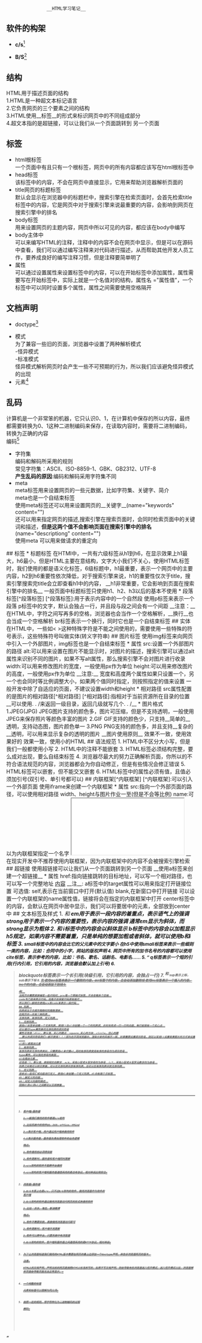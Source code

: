                    __HTML学习笔记__
## 软件的构架  
* __c/s__[^c/s]  
[^c/s]:客户端/服务器  
1.一般我们使用的软件都是c/s结构  
2.比如系统中的软件QQ、360、office、XMind  
3.c表示客户端，用户通过用户端来使用软件  
4.S表示服务器，服务器负责处理软件的业务逻辑  
__特点__:  
1.软件使用前必须得安装  
2.软件更新时，服务器和客户端同时更新  
3.c/s架构的软件不能跨平台使用  
4.c/s架构的客户端和服务器通信采用的是自有协议，相对来说比较安全  
*  __B/S__[^B/S]  
[^B/S]:浏览器/服务器  
1.B/S本质上也是c/s，只不过B/S架构的软件，使用浏览器作为软件的 客户端  
2.B/S架构的软件通过使用浏览器访问网页的形式来使用软件  
3.比如：京东、淘宝、新浪微博  
__特点__:  
1.软件不需要安装，直接使用浏览器访问即可  
2.软件更新时，客户端不用更新  
3.软件可以跨平台，只要系统中有浏览器  
4.B/S架构的软件，客户端和服务器之间通信采用的是HTTP协议，相对来说  
## 结构  
HTML用于描述页面的结构  
1.HTML是一种超文本标记语言  
2.它负责网页的三个要素之间的结构  
3.HTML使用__标签__的形式来标识网页中的不同组成部分  
4.超文本指的是超链接，可以让我们从一个页面跳转到 另一个页面  
## 标签  
* html根标签  
一个页面中有且只有一个根标签，网页中的所有内容都应该写在html根标签中  
* head标签  
该标签中的内容，不会在网页中直接显示，它用来帮助浏览器解析页面的  
* title网页的标题标签  
默认会显示在浏览器中的标题栏中，搜索引擎在检索页面时，会首先检索title标签中的内容，它是网页中对于搜索引擎来说最重要的内容，会影响到网页在搜索引擎中的排名  
* body标签  
用来设置网页的主题内容，网页中所以可见的内容，都应该在body中编写  
* body主体中  
可以来编写HTML的注释，注释中的内容不会在网页中显示，但是可以在源码中查看，我们可以通过编写注释来对代码进行描述，从而帮助其他开发人员工作，要养成良好的编写注释习惯，但是注释要简单明了  
* 属性  
可以通过设置属性来设置标签中的内容，可以在开始标签中添加属性，属性需要写在开始标签中，实际上就是一个名值对的结构，属性名 ="属性值"，一个标签中可以同时设置多个属性，属性之间需要使用空格隔开  
## 文档声明  
* doctype[^doctype]  
[^doctype]:为了让浏览器知道我们使用的HTML版本需要在网页的最上边添加一个doctype声明，来告诉浏览器网页的版本。  
__注意:__  
HTML5的文档声明，声明当前的网页是按照HTMl5标准来写的，如果不写文档声明，则会导致有些浏览器进入怪异模式，进入怪异模式以后，浏览器解析页面会导致页面无法正常显示。  
*  模式  
为了兼容一些旧的页面，浏览器中设置了两种解析模式  
-怪异模式  
-标准模式  
怪异模式解析网页时会产生一些不可预期的行为，所以我们应该避免怪异模式的出现  
* 元素[^元素]  
[^元素]:一个完整的标签  
元素和标签可以理解为同义词  
## 乱码   
计算机是一个非常笨的机器，它只认识0、1，在计算机中保存的所以内容，最终都需要转换为0、1这种二进制编码来保存，在读取内容时，需要将二进制编码，转换为正确的内容  
编码[^编码]  
[^编码]:依照一定的规则，将字符转化为二进制编码的过程  
解码[^解码]
[^解码]:依照一定的规则，将二进制编码转化为字符的过程  
* 字符集  
编码和解码所采用的规则  
常见字符集：ASCII、ISO-8859-1、GBK、GB2312、UTF-8  
__产生乱码的原因__:编码和解码采用字符集不同  
* meta  
meta标签用来设置网页的一些元数据，比如字符集、关键字、简介  
meta也是一个自结束标签  
使用meta标签还可以用来设置网页的__关键字__(name="keywords" content="")  
还可以用来指定网页的描述,搜索引擎在搜索页面时，会同时检索页面中的关键词和描述，__但是这两个值不会影响页面在搜索引擎中的排名__(name="descriptiong" content="")  
使用meta 可以用来做请求的重定向  
<meta http-equiv="refreshi" content="秒数;url=目标路径(跳转网址)"/>  
## 标签  
* 标题标签  
在HTMl中，一共有六级标签从h1到h6，在显示效果上h1最大，h6最小，但是HTML主要在意结构，文字大小我们不关心，使用HTML标签时，我们使用的都是语义化标签，6级标题中，h1最重要，表示一个网页中的主要内容，h2到h6重要性依次降低，对于搜索引擎来说，h1的重要性仅次于title，搜索引擎搜索完title会立即查看h1中的内容，  
__h1非常重要，它会影响到页面在搜索引擎中的排名__  
一般页面中标题标签只使用h1、h2、h3以后的基本不使用  
* 段落标签[^段落标签]  
[^段落标签]:用于表示内容中的一个自然段  
使用p标签来表示一个段落   
p标签中的文字，默认会独占一行，并且段与段之间会有一个间距  
__注意：__  
在HTML中，字符之间写再多的空格，浏览器也会当作一个空格解析，__换行__也会当成一个空格解析  
br标签表示一个换行，同时它也是一个自结束标签  
## 实体  
在HTML中，一些如< >这种特殊字符是不能之间使用的，需要使用一些特殊的符号表示，这些特殊符号叫做实体(转义字符串)  
## 图片标签  
使用img标签来向网页中引入一个外部图片，img标签也是一个自结束标签  
* 属性  
src:设置一个外部图片的路径  
alt:可以用来设置在图片不能显示时，对图片的描述，搜索引擎可以通过alt属性来识别不同的图片，如果不写alt属性，那么搜索引擎不会对图片进行收录  
width:可以用来修改图片的宽度，一般使用px作为单位  
height:可以用来修改图片的高度，一般使用px作为单位  
__注意:__  
宽度和高度两个属性如果只设置一个，另一个也会同时等比例调整大小，如果两个值同时指定，则按照指定的值来设置  
一般开发中除了自适应的页面，不建议设置width和height  
* 相对路径  
src属性配置的是图片的相对路径[^相对路径]
[^相对路径]:指相对于当前资源所在目录的位置  
__可以使用. . /来返回一级目录，返回几级就写几个. . /__  
* 图片格式  
1.JPEG(JPG)  
JPEG图片支持的颜色多，图片可压缩，但是不支持透明，一般使用JPEG来保存照片等颜色丰富的图片  
2.GIF  
GIF支持的颜色少，只支持__简单的__透明，支持动态图，图片颜色单一  
3.PNG  
PNG支持的颜色多，并且支持__复杂的__透明，可以用来显示复杂的透明的图片  
__图片使用原则__  
效果不一致，使用效果好的  
效果一致，使用小的HTML  
## 语法规范  
1. HTML中不区分大小写，但是我们一般都使用小写  
2. HTML中的注释不能嵌套  
3. HTML标签必须结构完整，要么成对出现，要么自结束标签  
4. 浏览器尽最大的努力正确解析页面，你所以的不符合语法规范的内容，浏览器都会为你自动修正，但是有些情况会修正错误  
5. HTML标签可以嵌套，但不能交叉嵌套  
6. HTML标签中的属性必须有值，且值必须加引号(双引号、单引号都可以)  
## 内联框架[^内联框架]  
[^内联框架]:可以引入一个外部页面  
使用iframe来创建一个内联框架  
* 属性  
src:指向一个外部页面的路径，可以使用相对路径  
width、height与图片作业一至(但是不会等比例)  
name:可以为内联框架指定一个名字  
<iframe src="文件名" name="起的名字"></iframe>  
__在现实开发中不推荐使用内联框架，因为内联框架中的内容不会被搜索引擎检索  
## 超链接  
使用超链接可以让我们从一个页面跳转到另一个页面  
__使用a标签来创建一个超链接__  
* 属性  
href:指向链接跳转的目标地址，可以写一个相对路径，也可以写一个完整地址  
<a href="网页地址">内容</a>  
__注__:  
a标签中的target属性可以用来指定打开链接位置  
可选值:  
self,表示在当前窗口中打开(默认值)  
blank,在新窗口中打开链接  
可以设置一个内联框架的name属性值，链接将会在指定的内联框架中打开  
center标签中的内容，会默认在网页中居中显示，我们可以将要居中的元素，全部放到center中  
## 文本标签及样式  
1. <em>和<strong>  
em用于表示一段内容的着重点，表示语气上的强调  
strong用于表示一个内容的重要性，表示内容的强调  
通常em显示为斜体，而strong显示为粗体  
2. <i>和<b>  
i标签中的内容会以斜体显示  
b标签中的内容会以加粗显示  
h5规定，如果内容不需要着重，只是单纯的想要加粗或者斜体，就可以使用b和i标签  
3. <small>
small标签中的内容会比它的父元素中的文字要小  
在h5中使用small标签来表示一些细则一类的内容，比如：合同中的小字，网站的版权声明  
4. <cite>  
网页中所有的加书名号的内容都可以使用cite标签，表示参考的内容，比如：书名、歌名、话剧名、电影名......  
5. <q>  
q标签表示一个短的引用(行内引用，它引用的内容，浏览器会默认加上引号)  
6. <blockquote>  
blockquote标签表示一个长引用(块级引用，它引用的内容，会独占一行)  
7. <sup>和<sub>  
sup表示上标，sub表示下标  
8. <ins>和<del>  
使用del标签来表示一个删除的内容，del标签中的内容，会自动添加删除线  
使用ins标签表示一个插入的内容，ins中的内容，会自动添加下划线  
9. <pre>和<code>  
当网页中需要直接编写一些代码时，pre是一个预格式标签，不会忽略多个空格  
code专门用来表示代码，但是不会保留代码原有格式  
所以我们一般结合使用pre和code来表示一段代码  
## 列表  
列表相当于去超市购物时的购物清单  
在网页中一共有三种列表  
无序列表、有序列表、定义列表  
1. 无序列表  
使用ul标签来创建一个无序列表，使用li在ul中创建一个一个的列表项，此时会变成一行一行的内容，每行前面有一个实心点  
可以通过type属性修改无序列表的项目符号
属性可选值：disc，默认值，实心的圆点  square,实心的方块  circle，空心的圆
__默认的项目符号我们一般不使用！！！因为在不同浏览器中，渲染出来的风格不一样，如果需要设置项目符号，则可以采用li设置背景图片的方式来设置__  
ul和li都是块元素
2. 有序列表  
有序列表和无序列表类似，只需要用ol来代替ul,同时有序列表使用有序的序号作为项目符号  
type属性，可以指定序号的类型  
ol也是块元素  
可选值：1，默认值，使用阿拉伯数字  a/A，采用小写或大写字母作为序号  i/I，采用小写或大写罗马数字作为序号  
列表之间是可以相互嵌套，可以在无序列表中放有序列表，也可以在有序列表中放无序列表  
3. 定义列表  
用来对一些词汇或内容进行定义，使用dl来创建一个定义列表，dl中有两个子标签  
dt：被定义的内容  
dd：对定义内容的描述  
同样dl和ol和ul之间都可以互相嵌套  





